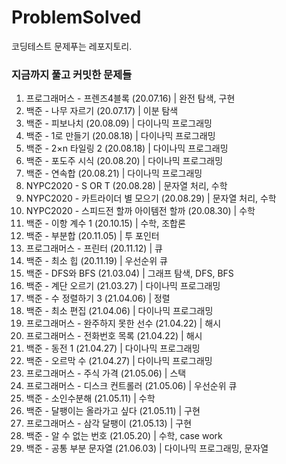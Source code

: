 # ProblemSolved
코딩테스트 문제푸는 레포지토리.  

### 지금까지 풀고 커밋한 문제들

1.	프로그래머스 - 프렌즈4블록 (20.07.16) | 완전 탐색, 구현
2.	백준 - 나무 자르기 (20.07.17) | 이분 탐색
3.	백준 - 피보나치 (20.08.09) | 다이나믹 프로그래밍
4.	백준 - 1로 만들기 (20.08.18) | 다이나믹 프로그래밍
5.	백준 - 2×n 타일링 2 (20.08.18) | 다이나믹 프로그래밍
6.	백준 - 포도주 시식 (20.08.20) | 다이나믹 프로그래밍
7.	백준 - 연속합 (20.08.21) | 다이나믹 프로그래밍
8.	NYPC2020 - S OR T (20.08.28) | 문자열 처리, 수학
9.	NYPC2020 - 카트라이더 별 모으기 (20.08.29) | 문자열 처리, 수학
10.	NYPC2020 - 스피드전 할까 아이템전 할까 (20.08.30) | 수학
11. 백준 - 이항 계수 1 (20.10.15) | 수학, 조합론
12. 백준 - 부분합 (20.11.05) | 투 포인터
13. 프로그래머스 - 프린터 (20.11.12) | 큐
14. 백준 - 최소 힙 (20.11.19) | 우선순위 큐
15. 백준 - DFS와 BFS (21.03.04) | 그래프 탐색, DFS, BFS
16. 백준 - 계단 오르기 (21.03.27) | 다이나믹 프로그래밍
17. 백준 - 수 정렬하기 3 (21.04.06) | 정렬
18. 백준 - 최소 편집 (21.04.06) | 다이나믹 프로그래밍
19.	프로그래머스 - 완주하지 못한 선수 (21.04.22) | 해시
20.	프로그래머스 - 전화번호 목록 (21.04.22) | 해시
21.	백준 - 동전 1 (21.04.27) | 다이나믹 프로그래밍
22.	백준 - 오르막 수 (21.04.27) | 다이나믹 프로그래밍
23.	프로그래머스 - 주식 가격 (21.05.06) | 스택
24.	프로그래머스 - 디스크 컨트롤러 (21.05.06) | 우선순위 큐
25.	백준 - 소인수분해 (21.05.11) | 수학
26.	백준 - 달팽이는 올라가고 싶다 (21.05.11) | 구현
27.	프로그래머스 - 삼각 달팽이 (21.05.13) | 구현
28.	백준 - 알 수 없는 번호 (21.05.20) | 수학, case work
29.	백준 - 공통 부분 문자열 (21.06.03) | 다이나믹 프로그래밍, 문자열
